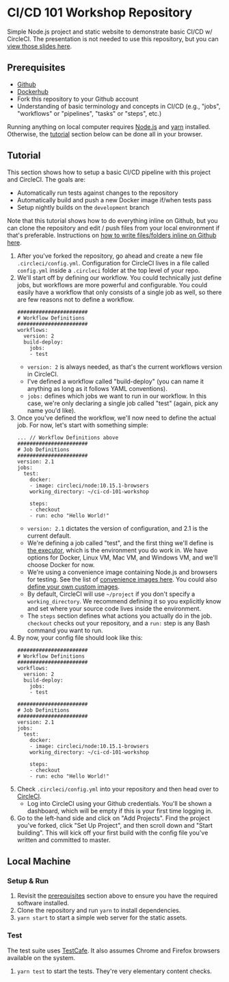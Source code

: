 # CI/CD 101 Workshop Repository 
Simple Node.js project and static website to demonstrate basic CI/CD w/ CircleCI. The presentation is not needed to use this repository, but you can [view those slides here](https://docs.google.com/presentation/d/1VQbs8DrNX0rqTHNwFmVzve49LNNiu1MuXs0Hu8Ppbk8).

## Prerequisites
- [Github](https://github.com)
- [Dockerhub](https://hub.docker.com)
- Fork this repository to your Github account
- Understanding of basic terminology and concepts in CI/CD (e.g., "jobs", "workflows" or "pipelines", "tasks" or "steps", etc.)

Running anything on local computer requires [Node.js](https://nodejs.org/en/) and [yarn](https://yarnpkg.com/en/) installed. Otherwise, the [tutorial](#tutorial) section below can be done all in your browser.

## Tutorial
This section shows how to setup a basic CI/CD pipeline with this project and CircleCI. The goals are:
- Automatically run tests against changes to the repository
- Automatically build and push a new Docker image if/when tests pass
- Setup nightly builds on the `development` branch

Note that this tutorial shows how to do everything inline on Github, but you can clone the repository and edit / push files from your local environment if that's preferable. Instructions on [how to write files/folders inline on Github here](https://stackoverflow.com/questions/18773598/creating-folders-inside-github-com-repo-without-using-git).

1. After you've forked the repository, go ahead and create a new file `.circleci/config.yml`. Configuration for CircleCI lives in a file called `config.yml` inside a `.circleci` folder at the top level of your repo.
1. We'll start off by defining our workflow. You could technically just define jobs, but workflows are more powerful and configurable. You could easily have a workflow that only consists of a single job as well, so there are few reasons not to define a workflow.
    ```
    #######################
    # Workflow Definitions
    #######################
    workflows:
      version: 2
      build-deploy:
        jobs:
        - test
    ```
    - `version: 2` is always needed, as that's the current workflows version in CircleCI.
    - I've defined a workflow called "build-deploy" (you can name it anything as long as it follows YAML conventions).
    - `jobs:` defines which jobs we want to run in our workflow. In this case, we're only declaring a single job called "test" (again, pick any name you'd like).
1. Once you've defined the workflow, we'll now need to define the actual job. For now, let's start with something simple:
    ```
    ... // Workflow Definitions above
    #######################
    # Job Definitions
    #######################
    version: 2.1
    jobs:
      test:
        docker:
        - image: circleci/node:10.15.1-browsers
        working_directory: ~/ci-cd-101-workshop

        steps:
        - checkout
        - run: echo "Hello World!"
    ```        
    - `version: 2.1` dictates the version of configuration, and 2.1 is the current default.
    - We're defining a job called "test", and the first thing we'll define is [the executor](https://circleci.com/docs/2.0/executor-types/), which is the environment you do work in. We have options for Docker, Linux VM, Mac VM, and Windows VM, and we'll choose Docker for now.
    - We're using a convenience image containing Node.js and browsers for testing. See the list of [convenience images here](https://circleci.com/docs/2.0/circleci-images). You could also [define your own custom images](https://circleci.com/docs/2.0/custom-images/).
    - By default, CircleCI will use `~/project` if you don't specify a `working_directory`. We recommend defining it so you explicitly know and set where your source code lives inside the environment.
    - The `steps` section defines what actions you actually do in the job. `checkout` checks out your repository, and a `run:` step is any Bash command you want to run.
1. By now, your config file should look like this:
    ```
    #######################
    # Workflow Definitions
    #######################
    workflows:
      version: 2
      build-deploy:
        jobs:
        - test
	
    #######################
    # Job Definitions
    #######################
    version: 2.1
    jobs:
      test:
        docker:
        - image: circleci/node:10.15.1-browsers
        working_directory: ~/ci-cd-101-workshop

        steps:
        - checkout
        - run: echo "Hello World!"
    ```
1. Check `.circleci/config.yml` into your repository and then head over to [CircleCI](https://circleci.com).
    - Log into CircleCI using your Github credentials. You'll be shown a dashboard, which will be empty if this is your first time logging in.
1. Go to the left-hand side and click on "Add Projects". Find the project you've forked, click "Set Up Project", and then scroll down and "Start building". This will kick off your first build with the config file you've written and committed to master.


## Local Machine
### Setup & Run
1. Revisit the [prerequisites](#prerequisites) section above to ensure you have the required software installed.
1. Clone the repository and run `yarn` to install dependencies.
1. `yarn start` to start a simple web server for the static assets.

### Test
The test suite uses [TestCafe](https://devexpress.github.io/testcafe/). It also assumes Chrome and Firefox browsers available on the system.

1. `yarn test` to start the tests. They're very elementary content checks.

